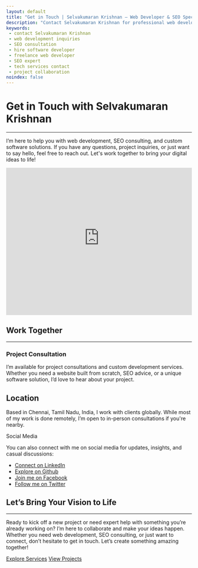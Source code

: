 ```yaml
---
layout: default
title: "Get in Touch | Selvakumaran Krishnan – Web Developer & SEO Specialist"
description: "Contact Selvakumaran Krishnan for professional web development and SEO services. Let's collaborate on your next digital project to take your business to the next level."
keywords:
 - contact Selvakumaran Krishnan
 - web development inquiries
 - SEO consultation
 - hire software developer
 - freelance web developer
 - SEO expert
 - tech services contact
 - project collaboration
noindex: false
---
```


<div class="row mt-4">
<div class="col-md-8">
<h1>Get in Touch <span class="lead">with Selvakumaran Krishnan</span></h1><hr/>
<p>
I’m here to help you with web development, SEO consulting, and custom software solutions. If you have any questions, project inquiries, or just want to say hello, feel free to reach out. Let's work together to bring your digital ideas to life!
</p>
<iframe src="https://wikimint-server.blogspot.com/p/contact.html?site=SK_SELVAKUMARAN_KRISHNAN" style="width:100%;height:400px;border:none;overflow:hidden;"></iframe>
<h2>Work Together</h2><hr/>
<h3>Project Consultation</h3>
<p>I’m available for project consultations and custom development services. Whether you need a website built from scratch, SEO advice, or a unique software solution, I’d love to hear about your project.</p>

<h2>Location</h2>
<p>Based in Chennai, Tamil Nadu, India, I work with clients globally. While most of my work is done remotely, I’m open to in-person consultations if you're nearby.</p>
</div>

<div class="col-md-4">
<div class="card text-bg-light sticky-top">
  <div class="card-header bg-primary-subtle">Social Media</div>
  <div class="card-body p-0">
    <p class="p-3 pb-0">You can also connect with me on social media for updates, insights, and casual discussions:</p>

<ul class="list-group list-group-flush">
  <li class="list-group-item">
  <a href="http://linkedin.com/in/selvakumaran-krishnan" aria-label="Connect with Selvakumaran Krishnan on LinkedIn" title="Connect with me on LinkedIn" class="text-secondary" target="_blank">
              <i class="bi bi-linkedin me-3"></i> Connect on LinkedIn
          </a>
          </li>
  <li class="list-group-item">
  <a href="http://github.com/selvaklnc" aria-label="Explore projects of Selvakumaran Krishnan on GitHub" title="Explore my projects on GitHub" class="text-secondary" target="_blank">
              <i class="bi bi-github me-3"></i> Explore on Github
          </a>
          </li>
  <li class="list-group-item"><a href="http://facebook.com/selvakumarank" aria-label="Join Selvakumaran Krishnan on Facebook" title="Join me on Facebook" class="text-secondary" target="_blank">
            <i class="bi bi-facebook me-3"></i> Join me on Facebook
        </a></li>
  <li class="list-group-item"><a href="http://twitter.com/selvakumarankri" aria-label="Follow Selvakumaran Krishnan on Twitter" title="Follow me on Twitter" class="text-secondary" target="_blank">
            <i class="bi bi-twitter me-3"></i> Follow me on Twitter
        </a></li>
</ul>
  </div>
</div>


</div>
</div>



<div class="row py-lg-5 mt-5">
<div class="col-lg-7 col-md-8 mx-auto text-center">
<h2>Let’s Bring Your Vision to Life</h2>
<hr/>
<p>Ready to kick off a new project or need expert help with something you’re already working on? I’m here to collaborate and make your ideas happen. Whether you need web development, SEO consulting, or just want to connect, don’t hesitate to get in touch. Let’s create something amazing together!<p>
<a href="/services" class="btn btn-primary my-2 px-4 py-2">Explore Services</a>
<a href="/projects" class="btn btn-outline-primary my-2 px-4 py-2">View Projects</a>
